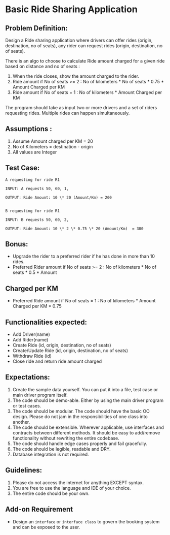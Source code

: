 ﻿# Basic Ride Sharing Application

## Problem Definition: 

Design a Ride sharing application where drivers can offer rides (origin, destination, no of seats), any rider can request rides (origin, destination, no of seats). 

There is an algo to choose to calculate Ride amount charged for a given ride based on distance and no of seats :

1. When the ride closes, show the amount charged to the rider. 
1. Ride amount if No of seats >= 2 :  No of kilometers \* No of seats \* 0.75 \* Amount Charged per KM  
1. Ride amount if No of seats = 1 :  No of kilometers \* Amount Charged per KM  

The program should take as input two or more drivers and a set of riders requesting rides. Multiple rides can happen simultaneously. 

## Assumptions :  

1. Assume Amount charged per KM = 20 
1. No of Kilometers = destination - origin 
1. All values are Integer 

## Test Case:  

    A requesting for ride R1 

    INPUT: A requests 50, 60, 1,  

    OUTPUT: Ride Amount: 10 \* 20 (Amount/Km) = 200 


    B requesting for ride R1 

    INPUT: B requests 50, 60, 2,  

    OUTPUT: Ride Amount: 10 \* 2 \* 0.75 \* 20 (Amount/Km)  = 300 

## Bonus: 

- Upgrade the rider to a preferred rider if he has done in more than 10 rides.  
- Preferred Rider amount if No of seats >= 2 :  No of kilometers \* No of seats \* 0.5 \* Amount 

## Charged per KM  

- Preferred Ride amount if No of seats = 1 :  No of kilometers \* Amount Charged per KM \* 0.75 

## Functionalities expected: 

- Add Driver(name) 
- Add Rider(name) 
- Create Ride (id, origin, destination, no of seats) 
- Create/Update Ride (id, origin, destination, no of seats) 
- Withdraw Ride (id) 
- Close ride and return ride amount charged 

## Expectations: 

1. Create the sample data yourself. You can put it into a file, test case or main driver program itself. 
1. The code should be demo-able. Either by using the main driver program or test cases. 
1. The code should be modular. The code should have the basic OO design. Please do not jam in the responsibilities of one class into another. 
1. The code should be extensible. Wherever applicable, use interfaces and contracts between different methods. It should be easy to add/remove functionality without rewriting the entire codebase. 
1. The code should handle edge cases properly and fail gracefully. 
1. The code should be legible, readable and DRY. 
1. Database integration is not required. 

## Guidelines: 

1. Please do not access the internet for anything EXCEPT syntax. 
1. You are free to use the language and IDE of your choice. 
1. The entire code should be your own. 

## Add-on Requirement
- Design an `interface` or `interface class` to govern the booking system and can be exposed to the user.
